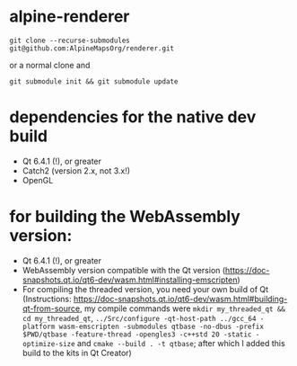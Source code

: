 # alpine-renderer
`git clone --recurse-submodules git@github.com:AlpineMapsOrg/renderer.git`

or a normal clone and

`git submodule init && git submodule update`

# dependencies for the native dev build
* Qt 6.4.1 (!), or greater
* Catch2 (version 2.x, not 3.x!)
* OpenGL

# for building the WebAssembly version:
* Qt 6.4.1 (!), or greater
* WebAssembly version compatible with the Qt version (https://doc-snapshots.qt.io/qt6-dev/wasm.html#installing-emscripten)
* For compiling the threaded version, you need your own build of Qt (Instructions: https://doc-snapshots.qt.io/qt6-dev/wasm.html#building-qt-from-source, my compile commands were `mkdir my_threaded_qt && cd my_threaded_qt`, `../Src/configure -qt-host-path ../gcc_64 -platform wasm-emscripten -submodules qtbase -no-dbus -prefix $PWD/qtbase -feature-thread -opengles3 -c++std 20 -static -optimize-size` and `cmake --build . -t qtbase`; after which I added this build to the kits in Qt Creator)
